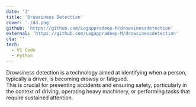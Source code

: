 ```yaml
---
date: '3'
title: 'Drowsiness Detection'
cover: './dd.png'
github: 'https://github.com/Logappradeep-M/drowsinessdetection'
external: 'https://github.com/Logappradeep-M/drowsinessdetection'
cta: ''
tech:
  - VS Code
  - Python
---
```


Drowsiness detection is a technology aimed at identifying when a person, typically a driver, is becoming drowsy or fatigued.  
This is crucial for preventing accidents and ensuring safety, particularly in the context of driving, operating heavy machinery, or performing tasks that require sustained attention.
